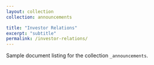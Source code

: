```yaml
---
layout: collection
collection: announcements

title: "Investor Relations"
excerpt: "subtitle"
permalink: /investor-relations/
---
```


Sample document listing for the collection `_announcements`.